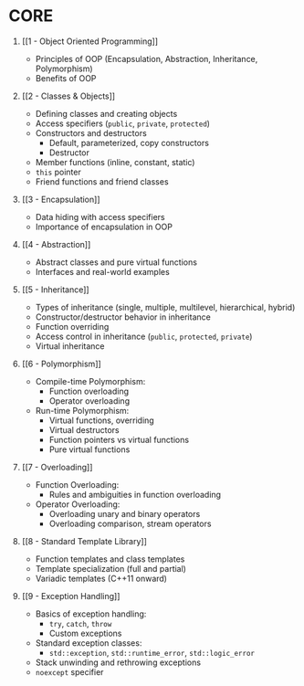 # CORE
1. [[1 - Object Oriented Programming]]
   - Principles of OOP (Encapsulation, Abstraction, Inheritance, Polymorphism)
   - Benefits of OOP

2. [[2 - Classes & Objects]]
   - Defining classes and creating objects
   - Access specifiers (`public`, `private`, `protected`)
   - Constructors and destructors
     - Default, parameterized, copy constructors
     - Destructor
   - Member functions (inline, constant, static)
   - `this` pointer
   - Friend functions and friend classes

3. [[3 - Encapsulation]]
   - Data hiding with access specifiers
   - Importance of encapsulation in OOP

4. [[4 - Abstraction]]
   - Abstract classes and pure virtual functions
   - Interfaces and real-world examples

5. [[5 - Inheritance]]
   - Types of inheritance (single, multiple, multilevel, hierarchical, hybrid)
   - Constructor/destructor behavior in inheritance
   - Function overriding
   - Access control in inheritance (`public`, `protected`, `private`)
   - Virtual inheritance

6. [[6 - Polymorphism]]
   - Compile-time Polymorphism:
     - Function overloading
     - Operator overloading
   - Run-time Polymorphism:
     - Virtual functions, overriding
     - Virtual destructors
     - Function pointers vs virtual functions
     - Pure virtual functions

7. [[7 - Overloading]]
   - Function Overloading:
     - Rules and ambiguities in function overloading
   - Operator Overloading:
     - Overloading unary and binary operators
     - Overloading comparison, stream operators

8. [[8 - Standard Template Library]]
   - Function templates and class templates
   - Template specialization (full and partial)
   - Variadic templates (C++11 onward)

9. [[9 - Exception Handling]]
   - Basics of exception handling:
     - `try`, `catch`, `throw`
     - Custom exceptions
   - Standard exception classes:
     - `std::exception`, `std::runtime_error`, `std::logic_error`
   - Stack unwinding and rethrowing exceptions
   - `noexcept` specifier